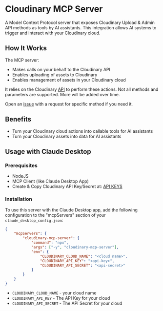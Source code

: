 
# Cloudinary MCP Server

A Model Context Protocol server that exposes Cloudinary Upload & Admin API methods as tools by AI assistants. 
This integration allows AI systems to trigger and interact with your Cloudinary cloud.

## How It Works

The MCP server:

-   Makes calls on your behalf to the Cloudinary API
-   Enables uploading of assets to Cloudinary
-   Enables management of assets in your Cloudinary cloud

It relies on the Cloudinary [API](https://cloudinary.com/documentation/admin_api) to perform these actions. Not all methods and parameters are supported. 
More will be added over time. 

Open an [issue](https://github.com/yoavniran/cloudinary-mcp-server/issues) with a request for specific method if you need it.

## Benefits

-   Turn your Cloudinary cloud actions into callable tools for AI assistants
-   Turn your Cloudinary assets into data for AI assistants

## Usage with Claude Desktop

### Prerequisites

-   NodeJS
-   MCP Client (like Claude Desktop App)
-   Create & Copy Cloudinary API Key/Secret at: [API KEYS](https://console.cloudinary.com/settings/api-keys)

### Installation

To use this server with the Claude Desktop app, add the following configuration to the "mcpServers" section of your `claude_desktop_config.json`:

```json
{
    "mcpServers": {
        "cloudinary-mcp-server": {
            "command": "npx",
            "args": ["-y", "cloudinary-mcp-server"],
            "env": {
                "CLOUDINARY_CLOUD_NAME": "<cloud name>",
                "CLOUDINARY_API_KEY": "<api-key>",
                "CLOUDINARY_API_SECRET": "<api-secret>"
            }
        }
    }
}
```

-   `CLOUDINARY_CLOUD_NAME` - your cloud name
-   `CLOUDINARY_API_KEY` - The API Key for your cloud
-   `CLOUDINARY_API_SECRET` - The API Secret for your cloud
